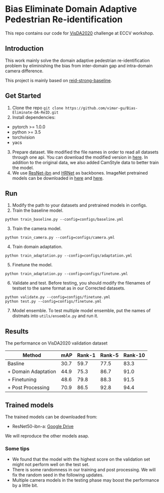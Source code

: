 # Bias Eliminate Domain Adaptive Pedestrian Re-identification

This repo contains our code for [VisDA2020](http://ai.bu.edu/visda-2020) challenge at ECCV workshop. 

## Introduction

This work mainly solve the domain adaptive pedestrian re-identification problem by eliminishing the bias from inter-domain gap and intra-domain camera difference. 

This project is mainly based on [reid-strong-baseline](https://github.com/michuanhaohao/reid-strong-baseline).

## Get Started

1. Clone the repo `git clone https://github.com/vimar-gu/Bias-Eliminate-DA-ReID.git`
2. Install dependencies:
* pytorch >= 1.0.0
* python >= 3.5
* torchvision
* yacs
3. Prepare dataset. We modified the file names in order to read all datasets through one api. You can download the modified version in [here](https://drive.google.com/file/d/1n0UTKs4dq47bpYYHIh6BH1kV5jYdebId/view?usp=sharing). In addition to the original data, we also added CamStyle data to better train the model. 
4. We use [ResNet-ibn](https://github.com/XingangPan/IBN-Net) and [HRNet](https://github.com/HRNet/HRNet-Image-Classification) as backbones. ImageNet pretrained models can be downloaded in [here](https://drive.google.com/drive/folders/1thS2B8UOSBi_cJX6zRy6YYRwz_nVFI_S) and [here](https://onedrive.live.com/?authkey=%21AMkPimlmClRvmpw&cid=F7FD0B7F26543CEB&id=F7FD0B7F26543CEB%21112&parId=F7FD0B7F26543CEB%21105&o=OneUp). 

## Run

1. Modify the path to your datasets and pretrained models in configs.
2. Train the baseline model.
```
python train_baseline.py --config=configs/baseline.yml
```
3. Train the camera model. 
```
python train_camera.py --config=configs/camera.yml
```
4. Train domain adaptation.
```
python train_adaptation.py --config=configs/adaptation.yml
```
5. Finetune the model.
```
python train_adaptation.py --config=configs/finetune.yml
```
6. Validate and test.
Before testing, you should modify the filenames of testset to the same format as in our Corrected datasets. 
```
python validate.py --config=configs/finetune.yml
python test.py --config=configs/finetune.yml
```
7. Model ensemble.
To test multiple model ensemble, put the names of distmats into `utils/ensemble.py` and run it. 

## Results
The performance on VisDA2020 validation dataset

| Method | mAP | Rank-1 | Rank-5 | Rank-10 |
|  ---   | --- |   ---  |   ---  |   ---   |
| Basline | 30.7 | 59.7 | 77.5 | 83.3 |
| + Domain Adaptation | 44.9 | 75.3 | 86.7 | 91.0 |
| + Finetuning | 48.6 | 79.8 | 88.3 | 91.5 |
| + Post Processing | 70.9 | 86.5 | 92.8 | 94.4 |

## Trained models
The trained models can be downloaded from:

* ResNet50-ibn-a: [Google Drive](https://drive.google.com/file/d/18WqsoqsGxAV2b0yRwNTnWmuxX-hCqVTr/view?usp=sharing)

We will reproduce the other models asap. 

### Some tips
* We found that the model with the highest score on the validation set might not perform well on the test set. 
* There is some randomness in our training and post processing. We will fix the random seed in the following updates. 
* Multiple camera models in the testing phase may boost the performance by a little bit. 
